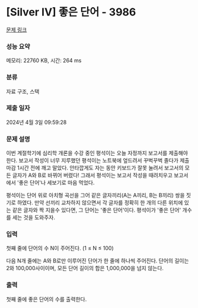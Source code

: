 # [Silver IV] 좋은 단어 - 3986 

[문제 링크](https://www.acmicpc.net/problem/3986) 

### 성능 요약

메모리: 22760 KB, 시간: 264 ms

### 분류

자료 구조, 스택

### 제출 일자

2024년 4월 3일 09:59:28

### 문제 설명

<p>이번 계절학기에 심리학 개론을 수강 중인 평석이는 오늘 자정까지 보고서를 제출해야 한다. 보고서 작성이 너무 지루했던 평석이는 노트북에 엎드려서 꾸벅꾸벅 졸다가 제출 마감 1시간 전에 깨고 말았다. 안타깝게도 자는 동안 키보드가 잘못 눌려서 보고서의 모든 글자가 A와 B로 바뀌어 버렸다! 그래서 평석이는 보고서 작성을 때려치우고 보고서에서 '좋은 단어'나 세보기로 마음 먹었다.</p>

<p>평석이는 단어 위로 아치형 곡선을 그어 같은 글자끼리(A는 A끼리, B는 B끼리) 쌍을 짓기로 하였다. 만약 선끼리 교차하지 않으면서 각 글자를 정확히 한 개의 다른 위치에 있는 같은 글자와 짝 지을수 있다면, 그 단어는 '좋은 단어'이다. 평석이가 '좋은 단어' 개수를 세는 것을 도와주자.</p>

### 입력 

 <p>첫째 줄에 단어의 수 N이 주어진다. (1 ≤ N ≤ 100)</p>

<p>다음 N개 줄에는 A와 B로만 이루어진 단어가 한 줄에 하나씩 주어진다. 단어의 길이는 2와 100,000사이이며, 모든 단어 길이의 합은 1,000,000을 넘지 않는다.</p>

### 출력 

 <p>첫째 줄에 좋은 단어의 수를 출력한다.</p>

